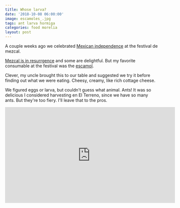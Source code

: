 ```yaml
---
title: Whose larva?
date: '2018-10-08 06:00:00'
image: escamoles_.jpg
tags: ant larva hormiga
categories: food morelia
layout: post
---
```


A couple weeks ago we celebrated [Mexican independence](https://reverdecer.annalisagross.com/2018/09/15/dia-de-independencia/) at the festival de mezcal.

[Mezcal is in resurrgence](http://localhost:4000/2018/10/03/mezcal/) and some are delightful. But my favorite consumable at the festival was the [escamol](https://en.wikipedia.org/wiki/Escamol).

Clever, my uncle brought this to our table and suggested we try it before finding out what we were eating. Cheesy, creamy, like rich cottage cheese.

We figured eggs or larva, but couldn't guess what animal. Ants! It was so delicious I considered harvesting en El Terreno, since we have so many ants. But they're too fiery. I'll leave that to the pros.

<iframe width="560" height="315" src="https://www.youtube-nocookie.com/embed/EAaduSgVtiE" frameborder="0" allow="autoplay; encrypted-media" allowfullscreen></iframe>